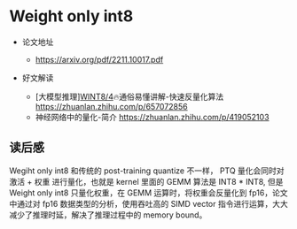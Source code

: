 # Weight only int8
+ 论文地址
  + https://arxiv.org/pdf/2211.10017.pdf

+ 好文解读
  + [大模型推理][WINT8/4](00)🔥通俗易懂讲解-快速反量化算法 https://zhuanlan.zhihu.com/p/657072856 
  + 神经网络中的量化-简介 https://zhuanlan.zhihu.com/p/419052103

## 读后感
Wegiht only int8 和传统的 post-training quantize 不一样， PTQ 量化会同时对 激活 + 权重 进行量化，也就是 kernel 里面的 GEMM 算法是 INT8 * INT8, 但是 Weight only int8 只量化权重，在 GEMM 运算时，将权重会反量化到 fp16，论文中通过对 fp16 数据类型的分析，使用吞吐高的 SIMD vector 指令进行运算，大大减少了推理时延，解决了推理过程中的 memory bound。